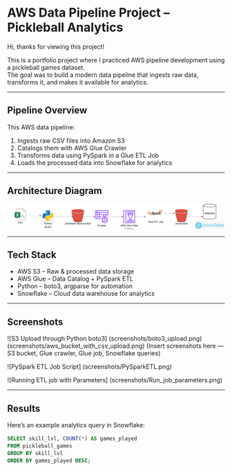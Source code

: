 # AWS Data Pipeline Project – Pickleball Analytics

Hi, thanks for viewing this project!

This is a portfolio project where I practiced AWS pipeline development using a pickleball games dataset.  
The goal was to build a modern data pipeline that ingests raw data, transforms it, and makes it available for analytics. 

---

## Pipeline Overview

This AWS data pipeline:
1. Ingests raw CSV files into Amazon S3
2. Catalogs them with AWS Glue Crawler
3. Transforms data using PySpark in a Glue ETL Job
4. Loads the processed data into Snowflake for analytics

---

## Architecture Diagram

![Architecture Diagram](images/workflow.png)

---

## Tech Stack

- AWS S3 – Raw & processed data storage  
- AWS Glue – Data Catalog + PySpark ETL  
- Python – boto3, argparse for automation  
- Snowflake – Cloud data warehouse for analytics  

---

## Screenshots
![S3 Upload through Python boto3]
(screenshots/boto3_upload.png)
(screenshots/aws_bucket_with_csv_upload.png)
(Insert screenshots here — S3 bucket, Glue crawler, Glue job, Snowflake queries)

![PySpark ETL Job Script]
(screenshots/PySparkETL.png)


![Running ETL job with Parameters]
(screenshots/Run_job_parameters.png)

---

## Results

Here’s an example analytics query in Snowflake:

```sql
SELECT skill_lvl, COUNT(*) AS games_played
FROM pickleball_games
GROUP BY skill_lvl
ORDER BY games_played DESC;
```

